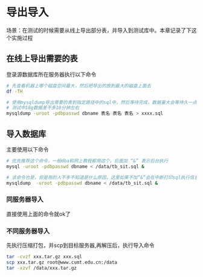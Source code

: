 # 导出导入
场景：在测试的时候需要从线上导出部分表，并导入到测试库中。本章记录了下这个实施过程

## 在线上导出需要的表
登录源数据库所在服务器执行以下命令
```bash
# 先查看机器上哪个磁盘空间最大，然后把导出的放到最大的磁盘上面去
df -TH

# 使用mysqldump导出需要的表到指定路径中的sql中，然后等待完成，数据量大会等待久一点
# 测试中18g数据差不多10分钟左右
mysqldump -uroot -pdbpasswd dbname 表名 表名 表名 > xxxx.sql
```

## 导入数据库
主要使用以下命令
```bash
# 优先推荐这个命令，一般dba和网上教程都用这个，后面加 “&” 表示后台执行
mysql -uroot -pdbpasswd dbname < /data/tb_sit.sql &

# 该命令也是，但是用的人不多不知道是什么原因，这里如果不加“&”会在中断打印sql执行信息
mysqldump  -uroot -pdbpasswd dbname < /data/tb_sit.sql &

```

### 同服务器导入
直接使用上面的命令就ok了

### 不同服务器导入
先执行压缩打包，并scp到目标服务器,再解压后，执行导入命令
```bash
tar -cvzf xxx.tar.gz xxx.sql
scp xxx.tar.gz root@www.cumt.edu.cn:/data
tar -xzvf /data/xxx.tar.gz
```